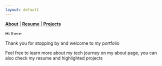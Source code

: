```yaml
---
layout: default
---
```


<b>[About](./about.html)</b> | <b>[Resume](./resume.html)</b> | <b>[Projects](./projects.html) </b>

<p>Hi there</p>

<p>Thank you for stopping by and welcome to my portfolio</p>
<p>Feel free to learn more about my tech journey on my about page, you can also check my resume and highlighted projects</p>

